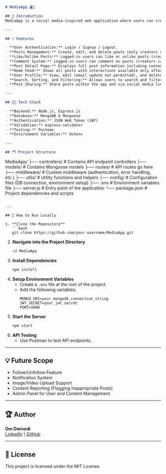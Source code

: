 
```markdown
# MediaApp 🎬📝

## 📌 Introduction
MediaApp is a social media-inspired web application where users can create, edit, and delete posts, interact through likes and comments, and manage their profiles. It focuses on user-authenticated content creation and social interaction. The project is built using **Node.js**, **Express**, and **MongoDB** on the backend.

---

## ⚡ Features

- **User Authentication:** Login / Signup / Logout.
- **Posts Management:** Create, edit, and delete posts (only creators can edit/delete their posts).
- **Like/Unlike Posts:** Logged-in users can like or unlike posts (creators cannot like their own posts).
- **Comment System:** Logged-in users can comment on posts (creators cannot comment on their own post) and edit/delete their comments.
- **Post Detail Page:** Displays full post information including content, likes, and comments.
- **Home Feed:** Shows all posts with interactions available only after logging in.
- **User Profile:** View, edit (email update not permitted), and delete profile.
- **Search, Sorting, and Filtering:** Allows users to search and filter posts.
- **Post Sharing:** Share posts within the app and via social media links.

---

## 🧑‍💻 Tech Stack

- **Backend:** Node.js, Express.js
- **Database:** MongoDB & Mongoose
- **Authentication:** JSON Web Token (JWT)
- **Validation:** express-validator
- **Testing:** Postman
- **Environment Variables:** dotenv

---

## 🗂️ Project Structure

```
MediaApp/
├── controllers/         # Contains API endpoint controllers
├── models/              # Contains Mongoose models
├── routes/              # API routes go here
├── middleware/          # Custom middleware (authentication, error handling, etc.)
├── utils/               # Utility functions and helpers
├── config/              # Configuration files (DB connection, environment setup)
├── .env                 # Environment variables file
├── server.js            # Entry point of the application
└── package.json         # Project dependencies and scripts
```

---

## 🚀 How to Run Locally

1. **Clone the Repository**
   ```bash
   git clone https://github.com/your-username/MediaApp.git
   ```
2. **Navigate into the Project Directory**
   ```bash
   cd MediaApp
   ```
3. **Install Dependencies**
   ```bash
   npm install
   ```
4. **Setup Environment Variables**
   - Create a `.env` file at the root of the project.
   - Add the following variables:
     ```env
     MONGO_URI=your_mongodb_connection_string
     JWT_SECRET=your_jwt_secret
     PORT=5000
     ```
5. **Start the Server**
   ```bash
   npm start
   ```
6. **API Testing**
   - Use Postman to test API endpoints.

---

## 💡 Future Scope

- Follow/Unfollow Feature
- Notification System
- Image/Video Upload Support
- Content Reporting (Flagging Inappropriate Posts)
- Admin Panel for User and Content Management

---

## 🏆 Author
**Om Dwivedi**  
[LinkedIn](https://www.linkedin.com) | [GitHub](https://github.com)

---

## 🔖 License
This project is licensed under the MIT License.
```

